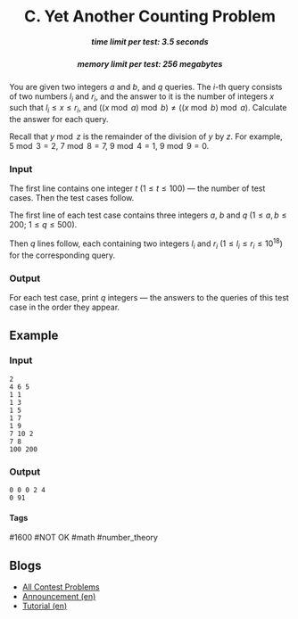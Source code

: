 <h1 style='text-align: center;'> C. Yet Another Counting Problem</h1>

<h5 style='text-align: center;'>time limit per test: 3.5 seconds</h5>
<h5 style='text-align: center;'>memory limit per test: 256 megabytes</h5>

You are given two integers $a$ and $b$, and $q$ queries. The $i$-th query consists of two numbers $l_i$ and $r_i$, and the answer to it is the number of integers $x$ such that $l_i \le x \le r_i$, and $((x \bmod a) \bmod b) \ne ((x \bmod b) \bmod a)$. Calculate the answer for each query.

Recall that $y \bmod z$ is the remainder of the division of $y$ by $z$. For example, $5 \bmod 3 = 2$, $7 \bmod 8 = 7$, $9 \bmod 4 = 1$, $9 \bmod 9 = 0$.

### Input

The first line contains one integer $t$ ($1 \le t \le 100$) — the number of test cases. Then the test cases follow.

The first line of each test case contains three integers $a$, $b$ and $q$ ($1 \le a, b \le 200$; $1 \le q \le 500$).

Then $q$ lines follow, each containing two integers $l_i$ and $r_i$ ($1 \le l_i \le r_i \le 10^{18}$) for the corresponding query.

### Output

For each test case, print $q$ integers — the answers to the queries of this test case in the order they appear.

## Example

### Input


```text
2
4 6 5
1 1
1 3
1 5
1 7
1 9
7 10 2
7 8
100 200
```
### Output


```text
0 0 0 2 4 
0 91 
```


#### Tags 

#1600 #NOT OK #math #number_theory 

## Blogs
- [All Contest Problems](../Educational_Codeforces_Round_86_(Rated_for_Div._2).md)
- [Announcement (en)](../blogs/Announcement_(en).md)
- [Tutorial (en)](../blogs/Tutorial_(en).md)
